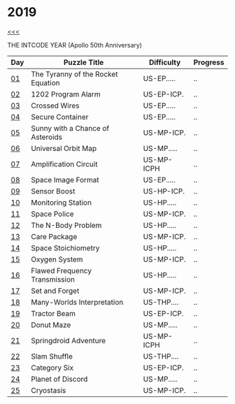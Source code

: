 # 2019

[<<<](../README.md)

THE INTCODE YEAR (Apollo 50th Anniversary)

| Day                       | Puzzle Title                                  | Difficulty | Progress |
|---------------------------|-----------------------------------------------|------------|----------|
| [01](./src/d01/README.md) | The Tyranny of the Rocket Equation            | US-EP..... | ..       |
| [02](./src/d02/README.md) | 1202 Program Alarm                            | US-EP-ICP. | ..       | ICP
| [03](./src/d03/README.md) | Crossed Wires                                 | US-EP..... | ..       |
| [04](./src/d04/README.md) | Secure Container                              | US-EP..... | ..       |
| [05](./src/d05/README.md) | Sunny with a Chance of Asteroids              | US-MP-ICP. | ..       | ICP
| [06](./src/d06/README.md) | Universal Orbit Map                           | US-MP..... | ..       |
| [07](./src/d07/README.md) | Amplification Circuit                         | US-MP-ICPH | ..       | ICP
| [08](./src/d08/README.md) | Space Image Format                            | US-EP..... | ..       |
| [09](./src/d09/README.md) | Sensor Boost                                  | US-HP-ICP. | ..       | ICP
| [10](./src/d10/README.md) | Monitoring Station                            | US-HP..... | ..       |
| [11](./src/d11/README.md) | Space Police                                  | US-MP-ICP. | ..       | ICP
| [12](./src/d12/README.md) | The N-Body Problem                            | US-HP..... | ..       |
| [13](./src/d13/README.md) | Care Package                                  | US-MP-ICP. | ..       | ICP
| [14](./src/d14/README.md) | Space Stoichiometry                           | US-HP..... | ..       |
| [15](./src/d15/README.md) | Oxygen System                                 | US-MP-ICP. | ..       | ICP
| [16](./src/d16/README.md) | Flawed Frequency Transmission                 | US-HP..... | ..       |
| [17](./src/d17/README.md) | Set and Forget                                | US-MP-ICP. | ..       | ICP
| [18](./src/d18/README.md) | Many-Worlds Interpretation                    | US-THP.... | ..       |
| [19](./src/d19/README.md) | Tractor Beam                                  | US-EP-ICP. | ..       | ICP
| [20](./src/d20/README.md) | Donut Maze                                    | US-MP..... | ..       |
| [21](./src/d21/README.md) | Springdroid Adventure                         | US-MP-ICPH | ..       | ICP
| [22](./src/d22/README.md) | Slam Shuffle                                  | US-THP.... | ..       |
| [23](./src/d23/README.md) | Category Six                                  | US-EP-ICP. | ..       | ICP
| [24](./src/d24/README.md) | Planet of Discord                             | US-MP..... | ..       |
| [25](./src/d25/README.md) | Cryostasis                                    | US-MP-ICP. | ..       | ICP

